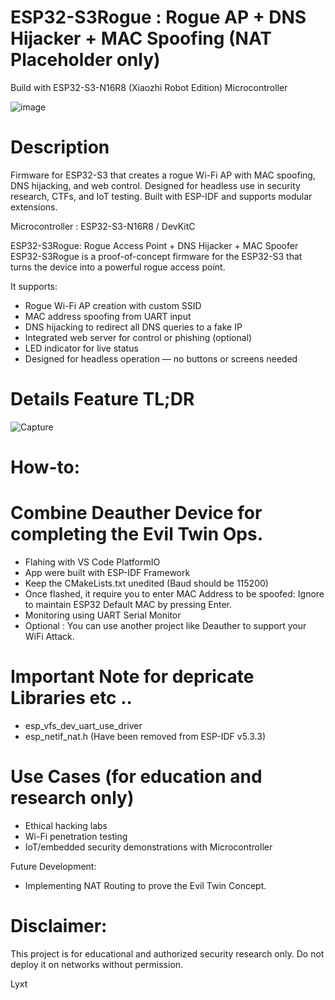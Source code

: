 # ESP32-S3Rogue : Rogue AP + DNS Hijacker + MAC Spoofing (NAT Placeholder only)
Build with ESP32-S3-N16R8 (Xiaozhi Robot Edition) Microcontroller

![image](https://github.com/user-attachments/assets/29bcabf5-b8cc-4c9d-bf4b-20da729424d7)
# Description
Firmware for ESP32-S3 that creates a rogue Wi-Fi AP with MAC spoofing, DNS hijacking, and web control. Designed for headless use in security research, CTFs, and IoT testing. Built with ESP-IDF and supports modular extensions.

Microcontroller : ESP32-S3-N16R8 /  DevKitC




ESP32-S3Rogue: Rogue Access Point + DNS Hijacker + MAC Spoofer
ESP32-S3Rogue is a proof-of-concept firmware for the ESP32-S3 that turns the device into a powerful rogue access point. 

It supports:
- Rogue Wi-Fi AP creation with custom SSID
- MAC address spoofing from UART input
- DNS hijacking to redirect all DNS queries to a fake IP
- Integrated web server for control or phishing (optional)
- LED indicator for live status
- Designed for headless operation — no buttons or screens needed

# Details Feature TL;DR
![Capture](https://github.com/user-attachments/assets/eb05fa59-909b-4ca9-9ed8-b5e4545abbcf)

# How-to:
# Combine Deauther Device for completing the Evil Twin Ops.
- Flahing with VS Code PlatformIO
- App were built with ESP-IDF Framework
- Keep the CMakeLists.txt unedited (Baud should be 115200)
- Once flashed, it require you to enter MAC Address to be spoofed:
  Ignore to maintain ESP32 Default MAC by pressing Enter.
- Monitoring using UART Serial Monitor
- Optional : You can use another project like Deauther to support your WiFi Attack.

# Important Note for depricate Libraries etc ..
-  esp_vfs_dev_uart_use_driver
-  esp_netif_nat.h (Have been removed from ESP-IDF v5.3.3)

# Use Cases (for education and research only)
- Ethical hacking labs
- Wi-Fi penetration testing
- IoT/embedded security demonstrations with Microcontroller

Future Development:
- Implementing NAT Routing to prove the Evil Twin Concept.

# Disclaimer:
This project is for educational and authorized security research only. Do not deploy it on networks without permission.

Lyxt
